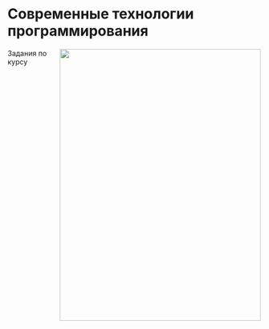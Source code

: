 # Современные технологии программирования

<img src="https://github.com/Cat-in-box/Financial-University/blob/png/git%20java.png" align="right" width=400 height=542/>

Задания по курсу
